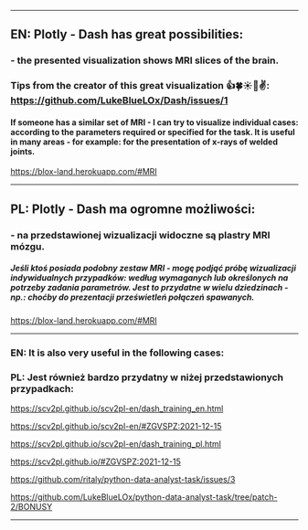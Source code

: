 <hr>

## EN:  Plotly - Dash has great possibilities:

### - the presented visualization shows MRI slices of the brain. 

### Tips from the creator of this great visualization 👍🍀☀️🙂✌: https://github.com/LukeBlueLOx/Dash/issues/1

#### If someone has a similar set of MRI - I can try to visualize individual cases: according to the parameters required or specified for the task. It is useful in many areas - for example: for the presentation of x-rays of welded joints.
https://blox-land.herokuapp.com/#MRI

<hr>

## PL:  Plotly - Dash ma ogromne możliwości: 
### - na przedstawionej wizualizacji widoczne są plastry MRI mózgu. 
##### Jeśli ktoś posiada podobny zestaw MRI - mogę podjąć próbę wizualizacji indywidualnych przypadków: według wymaganych lub określonych na potrzeby zadania parametrów. Jest to przydatne w wielu dziedzinach - np.: choćby do prezentacji prześwietleń połączeń spawanych.
https://blox-land.herokuapp.com/#MRI

<hr>

### EN:  It is also very useful in the following cases:
### PL:  Jest również bardzo przydatny w niżej przedstawionych przypadkach:

https://scv2pl.github.io/scv2pl-en/dash_training_en.html

https://scv2pl.github.io/scv2pl-en/#ZGVSPZ:2021-12-15

https://scv2pl.github.io/scv2pl-en/dash_training_pl.html

https://scv2pl.github.io/#ZGVSPZ:2021-12-15

https://github.com/ritaly/python-data-analyst-task/issues/3

https://github.com/LukeBlueLOx/python-data-analyst-task/tree/patch-2/BONUSY

<hr>
